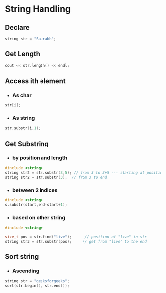# String Handling

## Declare

```c++
string str = "Saurabh";
```

## Get Length

```c++
cout << str.length() << endl;
```

## Access ith element

* ### As char
```c++
str[i];
```
  
* ### As string
```c++
str.substr(i,1);
```  
  
## Get Substring

* ### by position and length
```c++
#include <string>
string str2 = str.substr(3,5); // from 3 to 3+5 --- starting at position 3 and length 5
string str2 = str.substr(3);  // from 3 to end
```
  
* ### between 2 indices
```c++
#include <string>
s.substr(start,end-start+1);
```  
  
* ### based on other string
```c++
#include <string>

size_t pos = str.find("live");      // position of "live" in str
string str3 = str.substr(pos);     // get from "live" to the end  
```  
  
## Sort string

* ### Ascending
```c++
string str = "geeksforgeeks";
sort(str.begin(), str.end());  
```  
  
